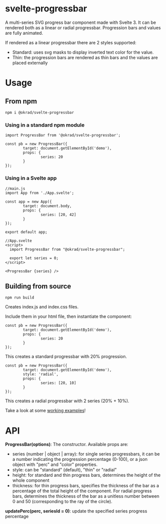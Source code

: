 # svelte-progressbar
A multi-series  SVG progress bar component made with Svelte 3.
It can be rendered both as a linear or radial progressbar. Progression bars and values are fully animated.

If rendered as a linear progressbar there are 2 styles supported:
* Standard: uses svg masks to display inverted text color for the value.
* Thin: the progression bars are rendered as thin bars and the values are placed externally

# Usage

## From npm

```
npm i @okrad/svelte-progressbar
```

### Using in a standard npm module

```
import ProgressBar from '@okrad/svelte-progressbar';

const pb = new ProgressBar({
        target: document.getElementById('demo'),
        props: {
                series: 20
        }
});

```

### Using in a Svelte app

```
//main.js
import App from './App.svelte';

const app = new App({
        target: document.body,
        props: {
                series: [20, 42]
        }
});

export default app;
```

```
//App.svelte
<script>
  import ProgressBar from "@okrad/svelte-progressbar";

  export let series = 0;
</script>

<ProgressBar {series} />
```

## Building from source

```
npm run build
```
Creates index.js and index.css files.

Include them in your html file, then instantiate the component:
```
const pb = new ProgressBar({
        target: document.getElementById('demo'),
        props: {
                series: 20
        }
});
```
This creates a standard progressbar with 20% progression.

```
const pb = new ProgressBar({
        target: document.getElementById('demo'),
        style: 'radial',
        props: {
                series: [20, 10]
        }
});
```
This creates a radial progressbar with 2 series (20% + 10%).

Take a look at some [working examples](https://okrad.github.io/svelte-progressbar)!

# API
**ProgressBar(options)**: The constructor. Available props are:
* series (number | object | array): for single series progressbars, it can be a number indicating the progression percentage (0-100), or a json object with "perc" and "color" properties.
* style: can be "standard" (default), "thin" or "radial"
* height: for standard and thin progress bars, determines the height of the whole component
* thickness: for thin progress bars, specifies the thickness of the bar as a percentage of the total height of the component. For radial progress bars, determines the thickness of the bar as a unitless number between 0 and 50 (corresponding to the ray of the circle).

**updatePerc(perc, seriesId = 0)**: update the specified series progress percentage
